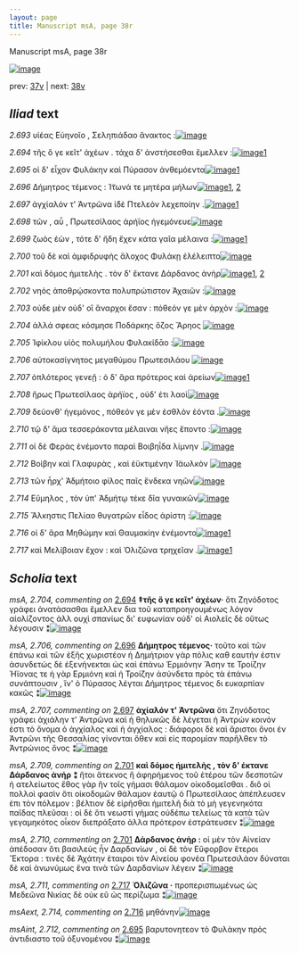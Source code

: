 ```yaml
---
layout: page
title: Manuscript msA, page 38r
---
```


Manuscript msA, page 38r

[![image](http://www.homermultitext.org/iipsrv?OBJ=IIP,1.0&FIF=/project/homer/pyramidal/deepzoom/hmt/vaimg/2017a/VA038RN_0039.tif&WID=100&CVT=JPEG)](http://www.homermultitext.org/ict2/?urn=urn:cite2:hmt:vaimg.2017a:VA038RN_0039)

prev:  [37v](../37v/) | next:  [38v](../38v/)

## *Iliad* text

*2.693* <a id="2.693"/> υἱέας Εὐηνοῖο , 						 Σεληπιάδαο ἄνακτος :[![image](http://www.homermultitext.org/iipsrv?OBJ=IIP,1.0&FIF=/project/homer/pyramidal/deepzoom/hmt/vaimg/2017a/VA038RN_0039.tif&RGN=0.118,0.2235,0.398,0.0354&WID=1000&CVT=JPEG)](http://www.homermultitext.org/ict2/?urn=urn:cite2:hmt:vaimg.2017a:VA038RN_0039@0.118,0.2235,0.398,0.0354)

*2.694* <a id="2.694"/> τῆς ὅ γε κεῖτ' ἀχέων . τάχα δ' ἀνστήσεσθαι ἔμελλεν :[![image](http://www.homermultitext.org/iipsrv?OBJ=IIP,1.0&FIF=/project/homer/pyramidal/deepzoom/hmt/vaimg/2017a/VA038RN_0039.tif&RGN=0.145,0.246,0.398,0.0301&WID=1000&CVT=JPEG)](http://www.homermultitext.org/ict2/?urn=urn:cite2:hmt:vaimg.2017a:VA038RN_0039@0.145,0.246,0.398,0.0301)[1](#msA_2.704)

*2.695* <a id="2.695"/> οἱ δ' εἶχον Φυλάκην καὶ Πύρασον ἀνθεμόεντα[![image](http://www.homermultitext.org/iipsrv?OBJ=IIP,1.0&FIF=/project/homer/pyramidal/deepzoom/hmt/vaimg/2017a/VA038RN_0039.tif&RGN=0.14,0.2634,0.398,0.0301&WID=1000&CVT=JPEG)](http://www.homermultitext.org/ict2/?urn=urn:cite2:hmt:vaimg.2017a:VA038RN_0039@0.14,0.2634,0.398,0.0301)[1](#msAint_2.712)

*2.696* <a id="2.696"/> Δήμητρος τέμενος : 						 Ί̈τωνά τε μητέρα 					μήλων[![image](http://www.homermultitext.org/iipsrv?OBJ=IIP,1.0&FIF=/project/homer/pyramidal/deepzoom/hmt/vaimg/2017a/VA038RN_0039.tif&RGN=0.137,0.2837,0.398,0.0301&WID=1000&CVT=JPEG)](http://www.homermultitext.org/ict2/?urn=urn:cite2:hmt:vaimg.2017a:VA038RN_0039@0.137,0.2837,0.398,0.0301)[1](#msA_2.706), [2](#msA_2.705)

*2.697* <a id="2.697"/> ἀγχίαλόν τ' Ἀντρῶνα ἰ̈δὲ Πτελεὸν λεχεποίην .[![image](http://www.homermultitext.org/iipsrv?OBJ=IIP,1.0&FIF=/project/homer/pyramidal/deepzoom/hmt/vaimg/2017a/VA038RN_0039.tif&RGN=0.131,0.304,0.398,0.0301&WID=1000&CVT=JPEG)](http://www.homermultitext.org/ict2/?urn=urn:cite2:hmt:vaimg.2017a:VA038RN_0039@0.131,0.304,0.398,0.0301)[1](#msA_2.707)

*2.698* <a id="2.698"/> τῶν , αὖ , Πρωτεσίλαος 					ἀρήϊος ἡγεμόνευε[![image](http://www.homermultitext.org/iipsrv?OBJ=IIP,1.0&FIF=/project/homer/pyramidal/deepzoom/hmt/vaimg/2017a/VA038RN_0039.tif&RGN=0.135,0.3243,0.398,0.0301&WID=1000&CVT=JPEG)](http://www.homermultitext.org/ict2/?urn=urn:cite2:hmt:vaimg.2017a:VA038RN_0039@0.135,0.3243,0.398,0.0301)

*2.699* <a id="2.699"/> ζωὸς ἐὼν , τότε δ' ἤδη ἔχεν κάτα γαῖα μέλαινα :[![image](http://www.homermultitext.org/iipsrv?OBJ=IIP,1.0&FIF=/project/homer/pyramidal/deepzoom/hmt/vaimg/2017a/VA038RN_0039.tif&RGN=0.137,0.3401,0.416,0.0301&WID=1000&CVT=JPEG)](http://www.homermultitext.org/ict2/?urn=urn:cite2:hmt:vaimg.2017a:VA038RN_0039@0.137,0.3401,0.416,0.0301)[1](#msA_2.708)

*2.700* <a id="2.700"/> τοῦ δὲ καὶ ἀμφιδρυφὴς ἄλοχος Φυλάκῃ ἐλέλειπτο[![image](http://www.homermultitext.org/iipsrv?OBJ=IIP,1.0&FIF=/project/homer/pyramidal/deepzoom/hmt/vaimg/2017a/VA038RN_0039.tif&RGN=0.126,0.3604,0.447,0.0301&WID=1000&CVT=JPEG)](http://www.homermultitext.org/ict2/?urn=urn:cite2:hmt:vaimg.2017a:VA038RN_0039@0.126,0.3604,0.447,0.0301)

*2.701* <a id="2.701"/> καὶ δόμος ἡμιτελὴς . τὸν δ' ἔκτανε Δάρδανος ἀνὴρ[![image](http://www.homermultitext.org/iipsrv?OBJ=IIP,1.0&FIF=/project/homer/pyramidal/deepzoom/hmt/vaimg/2017a/VA038RN_0039.tif&RGN=0.123,0.3822,0.447,0.0301&WID=1000&CVT=JPEG)](http://www.homermultitext.org/ict2/?urn=urn:cite2:hmt:vaimg.2017a:VA038RN_0039@0.123,0.3822,0.447,0.0301)[1](#msA_2.710), [2](#msA_2.709)

*2.702* <a id="2.702"/> νηὸς ἀποθρῴσκοντα πολυπρώτιστον Ἀχαιῶν :[![image](http://www.homermultitext.org/iipsrv?OBJ=IIP,1.0&FIF=/project/homer/pyramidal/deepzoom/hmt/vaimg/2017a/VA038RN_0039.tif&RGN=0.123,0.4003,0.447,0.0301&WID=1000&CVT=JPEG)](http://www.homermultitext.org/ict2/?urn=urn:cite2:hmt:vaimg.2017a:VA038RN_0039@0.123,0.4003,0.447,0.0301)

*2.703* <a id="2.703"/> οὐδε μὲν οὐδ' οἳ ἄναρχοι ἔσαν : πόθεόν γε μὲν ἀρχὸν :[![image](http://www.homermultitext.org/iipsrv?OBJ=IIP,1.0&FIF=/project/homer/pyramidal/deepzoom/hmt/vaimg/2017a/VA038RN_0039.tif&RGN=0.123,0.4184,0.447,0.0301&WID=1000&CVT=JPEG)](http://www.homermultitext.org/ict2/?urn=urn:cite2:hmt:vaimg.2017a:VA038RN_0039@0.123,0.4184,0.447,0.0301)

*2.704* <a id="2.704"/> ἀλλά σφεας κόσμησε Ποδάρκης ὄζος Ἄρηος 				[![image](http://www.homermultitext.org/iipsrv?OBJ=IIP,1.0&FIF=/project/homer/pyramidal/deepzoom/hmt/vaimg/2017a/VA038RN_0039.tif&RGN=0.112,0.4387,0.447,0.0301&WID=1000&CVT=JPEG)](http://www.homermultitext.org/ict2/?urn=urn:cite2:hmt:vaimg.2017a:VA038RN_0039@0.112,0.4387,0.447,0.0301)

*2.705* <a id="2.705"/> Ἰφίκλου υἱὸς πολυμήλου 						 Φυλακίδᾱο :[![image](http://www.homermultitext.org/iipsrv?OBJ=IIP,1.0&FIF=/project/homer/pyramidal/deepzoom/hmt/vaimg/2017a/VA038RN_0039.tif&RGN=0.109,0.4567,0.447,0.0301&WID=1000&CVT=JPEG)](http://www.homermultitext.org/ict2/?urn=urn:cite2:hmt:vaimg.2017a:VA038RN_0039@0.109,0.4567,0.447,0.0301)

*2.706* <a id="2.706"/> αὐτοκασίγνητος μεγαθύμου Πρωτεσιλάου 				[![image](http://www.homermultitext.org/iipsrv?OBJ=IIP,1.0&FIF=/project/homer/pyramidal/deepzoom/hmt/vaimg/2017a/VA038RN_0039.tif&RGN=0.109,0.4748,0.447,0.0301&WID=1000&CVT=JPEG)](http://www.homermultitext.org/ict2/?urn=urn:cite2:hmt:vaimg.2017a:VA038RN_0039@0.109,0.4748,0.447,0.0301)

*2.707* <a id="2.707"/> ὁπλότερος γενεῇ : ὁ δ' ἄρα πρότερος καὶ ἀρείων[![image](http://www.homermultitext.org/iipsrv?OBJ=IIP,1.0&FIF=/project/homer/pyramidal/deepzoom/hmt/vaimg/2017a/VA038RN_0039.tif&RGN=0.11,0.4944,0.447,0.0301&WID=1000&CVT=JPEG)](http://www.homermultitext.org/ict2/?urn=urn:cite2:hmt:vaimg.2017a:VA038RN_0039@0.11,0.4944,0.447,0.0301)[1](#msAint_2.713)

*2.708* <a id="2.708"/> ἥρως Πρωτεσίλαος 					ἀρήϊος , οὐδ' έτι λαοὶ[![image](http://www.homermultitext.org/iipsrv?OBJ=IIP,1.0&FIF=/project/homer/pyramidal/deepzoom/hmt/vaimg/2017a/VA038RN_0039.tif&RGN=0.104,0.5154,0.447,0.0301&WID=1000&CVT=JPEG)](http://www.homermultitext.org/ict2/?urn=urn:cite2:hmt:vaimg.2017a:VA038RN_0039@0.104,0.5154,0.447,0.0301)

*2.709* <a id="2.709"/> δεύονθ' ἡγεμόνος , πόθεόν γε μὲν ἐσθλὸν ἐόντα .[![image](http://www.homermultitext.org/iipsrv?OBJ=IIP,1.0&FIF=/project/homer/pyramidal/deepzoom/hmt/vaimg/2017a/VA038RN_0039.tif&RGN=0.11,0.5335,0.447,0.0301&WID=1000&CVT=JPEG)](http://www.homermultitext.org/ict2/?urn=urn:cite2:hmt:vaimg.2017a:VA038RN_0039@0.11,0.5335,0.447,0.0301)

*2.710* <a id="2.710"/> τῷ δ' ἅμα τεσσεράκοντα μέλαιναι νῆες ἕποντο :[![image](http://www.homermultitext.org/iipsrv?OBJ=IIP,1.0&FIF=/project/homer/pyramidal/deepzoom/hmt/vaimg/2017a/VA038RN_0039.tif&RGN=0.11,0.5576,0.447,0.0301&WID=1000&CVT=JPEG)](http://www.homermultitext.org/ict2/?urn=urn:cite2:hmt:vaimg.2017a:VA038RN_0039@0.11,0.5576,0.447,0.0301)

*2.711* <a id="2.711"/> οἱ δὲ Φερὰς 					ἐνέμοντο παραὶ Βοιβηΐδα 					λίμνην .[![image](http://www.homermultitext.org/iipsrv?OBJ=IIP,1.0&FIF=/project/homer/pyramidal/deepzoom/hmt/vaimg/2017a/VA038RN_0039.tif&RGN=0.109,0.5741,0.447,0.0301&WID=1000&CVT=JPEG)](http://www.homermultitext.org/ict2/?urn=urn:cite2:hmt:vaimg.2017a:VA038RN_0039@0.109,0.5741,0.447,0.0301)

*2.712* <a id="2.712"/> Βοίβην καὶ 						 Γλαφυρὰς , καὶ 					ἐϋκτιμένην Ἰ̈αωλκὸν 				[![image](http://www.homermultitext.org/iipsrv?OBJ=IIP,1.0&FIF=/project/homer/pyramidal/deepzoom/hmt/vaimg/2017a/VA038RN_0039.tif&RGN=0.113,0.5929,0.447,0.0301&WID=1000&CVT=JPEG)](http://www.homermultitext.org/ict2/?urn=urn:cite2:hmt:vaimg.2017a:VA038RN_0039@0.113,0.5929,0.447,0.0301)

*2.713* <a id="2.713"/> τῶν ἦρχ' Ἀδμήτοιο 					φίλος παῖς ἕνδεκα νηῶν[![image](http://www.homermultitext.org/iipsrv?OBJ=IIP,1.0&FIF=/project/homer/pyramidal/deepzoom/hmt/vaimg/2017a/VA038RN_0039.tif&RGN=0.113,0.6132,0.447,0.0301&WID=1000&CVT=JPEG)](http://www.homermultitext.org/ict2/?urn=urn:cite2:hmt:vaimg.2017a:VA038RN_0039@0.113,0.6132,0.447,0.0301)

*2.714* <a id="2.714"/> Εὔμηλος , τὸν ὑπ' 						 Ἀδμήτῳ τέκε δῖα γυναικῶν[![image](http://www.homermultitext.org/iipsrv?OBJ=IIP,1.0&FIF=/project/homer/pyramidal/deepzoom/hmt/vaimg/2017a/VA038RN_0039.tif&RGN=0.113,0.6298,0.447,0.0301&WID=1000&CVT=JPEG)](http://www.homermultitext.org/ict2/?urn=urn:cite2:hmt:vaimg.2017a:VA038RN_0039@0.113,0.6298,0.447,0.0301)

*2.715* <a id="2.715"/> Ἄλκηστις 					 Πελίαο θυγατρῶν εἶδος ἀρίστη :[![image](http://www.homermultitext.org/iipsrv?OBJ=IIP,1.0&FIF=/project/homer/pyramidal/deepzoom/hmt/vaimg/2017a/VA038RN_0039.tif&RGN=0.116,0.6524,0.447,0.0301&WID=1000&CVT=JPEG)](http://www.homermultitext.org/ict2/?urn=urn:cite2:hmt:vaimg.2017a:VA038RN_0039@0.116,0.6524,0.447,0.0301)

*2.716* <a id="2.716"/> οἱ δ' ἄρα Μηθώμην 					καὶ Θαυμακίην ἐνέμοντο[![image](http://www.homermultitext.org/iipsrv?OBJ=IIP,1.0&FIF=/project/homer/pyramidal/deepzoom/hmt/vaimg/2017a/VA038RN_0039.tif&RGN=0.116,0.6727,0.447,0.0301&WID=1000&CVT=JPEG)](http://www.homermultitext.org/ict2/?urn=urn:cite2:hmt:vaimg.2017a:VA038RN_0039@0.116,0.6727,0.447,0.0301)[1](#msAext_2.714)

*2.717* <a id="2.717"/> καὶ Μελίβοιαν 					ἔχον : καὶ Ὀλιζῶνα 					τρηχεῖαν .[![image](http://www.homermultitext.org/iipsrv?OBJ=IIP,1.0&FIF=/project/homer/pyramidal/deepzoom/hmt/vaimg/2017a/VA038RN_0039.tif&RGN=0.115,0.6907,0.447,0.0421&WID=1000&CVT=JPEG)](http://www.homermultitext.org/ict2/?urn=urn:cite2:hmt:vaimg.2017a:VA038RN_0039@0.115,0.6907,0.447,0.0421)[1](#msA_2.711)

## *Scholia* text

*msA, 2.704, commenting on* [2.694](#2.694)  <a id="msA_2.704"/> **‡τῆς ὅ γε κεῖτ' ἀχέων·** ὅτι Ζηνόδοτος γράφει ἀνατάσασθαι ἔμελλεν δια τοῦ καταπροηγουμένως λόγον αἰολίζοντος ἀλλ ουχὶ σπανίως δι' ευφωνίαν οὐδ' οἱ Αιολεῖς δὲ οὕτως λέγουσιν ⁑[![image](http://www.homermultitext.org/iipsrv?OBJ=IIP,1.0&FIF=/project/homer/pyramidal/deepzoom/hmt/vaimg/2017a/VA038RN_0039.tif&RGN=0.135,0.1166,0.6087,0.0368&WID=1000&CVT=JPEG)](http://www.homermultitext.org/ict2/?urn=urn:cite2:hmt:vaimg.2017a:VA038RN_0039@0.135,0.1166,0.6087,0.0368)

*msA, 2.706, commenting on* [2.696](#2.696)  <a id="msA_2.706"/> **Δήμητρος τέμενος·** τοῦτο καὶ τῶν ἐπάνω καὶ τῶν ἑξῆς χωριστέον ἡ Δημήτριον γὰρ πόλις καθ εαυτήν ἐστιν ἀσυνδετώς δὲ ἐξενήνεκται ὡς καὶ ἐπάνω Ἑρμιόνην Ἄσην τε Τροίζην Ἠϊονας τε ἡ γὰρ Ερμιόνη καὶ ἡ Τροίζην ἀσύνδετα πρὸς τὰ ἐπάνω συνάπτουσιν , ἵν' ὁ Πύρασος λέγται Δήμητρος τέμενος δι ευκαρπίαν κακῶς ⁑[![image](http://www.homermultitext.org/iipsrv?OBJ=IIP,1.0&FIF=/project/homer/pyramidal/deepzoom/hmt/vaimg/2017a/VA038RN_0039.tif&RGN=0.1407,0.1504,0.626,0.0363&WID=1000&CVT=JPEG)](http://www.homermultitext.org/ict2/?urn=urn:cite2:hmt:vaimg.2017a:VA038RN_0039@0.1407,0.1504,0.626,0.0363)

*msA, 2.707, commenting on* [2.697](#2.697)  <a id="msA_2.707"/> **ἀχίαλόν τ' Ἀντρῶνα** ὅτι Ζηνόδοτος γράφει ἀχιάλην τ' Ἀντρῶνα καὶ ἡ θηλυκῶς δὲ λέγεται ἡ Ἀντρών κοινόν ἐστι τὸ ὄνομα ὁ ἀγχίαλος καὶ ἡ ἀγχίαλος : διάφοροι δὲ καὶ ἄριστοι ὅνοι ἐν Ἀντρῶνι τῆς Θεσσαλίας γίνονται ὅθεν καὶ εἰς παρομίαν παρῆλθεν τὸ Ἀντρώνιος ὄνος ⁑[![image](http://www.homermultitext.org/iipsrv?OBJ=IIP,1.0&FIF=/project/homer/pyramidal/deepzoom/hmt/vaimg/2017a/VA038RN_0039.tif&RGN=0.13,0.1715,0.6327,0.0375&WID=1000&CVT=JPEG)](http://www.homermultitext.org/ict2/?urn=urn:cite2:hmt:vaimg.2017a:VA038RN_0039@0.13,0.1715,0.6327,0.0375)

*msA, 2.709, commenting on* [2.701](#2.701)  <a id="msA_2.709"/> **καὶ δόμος ἡμιτελὴς , τὸν δ' έκτανε Δάρδανος ἀνήρ ⁑** ἤτοι ἄτεκνος ἢ ἀφηρήμενος τοῦ ἑτέρου τῶν δεσποτῶν ἠ ατελείωτος ἔθος γὰρ ἢν τοῖς γήμασι θάλαμον οἰκοδομεῖσθαι . διὃ οἱ πολλοὶ φασὶν ὅτι οἰκοδομῶν θάλαμον ἑαυτῷ ὁ Πρωτεσίλαος ἀπέπλευσεν ἐπι τὸν πόλεμον : βέλτιον δὲ εἰρῆσθαι ἡμιτελῆ διὰ τὸ μὴ γεγενηκότα παῖδας πλεῦσαι : οἱ δὲ ὅτι νεωστὶ γήμας οὐδέπω τελείως τὰ κατὰ τῶν γεγαμηκότος οἷκον διεπράξατο ἀλλα πρότερον ἐστράτευσεν ⁑[![image](http://www.homermultitext.org/iipsrv?OBJ=IIP,1.0&FIF=/project/homer/pyramidal/deepzoom/hmt/vaimg/2017a/VA038RN_0039.tif&RGN=0.5497,0.2618,0.2237,0.1277&WID=1000&CVT=JPEG)](http://www.homermultitext.org/ict2/?urn=urn:cite2:hmt:vaimg.2017a:VA038RN_0039@0.5497,0.2618,0.2237,0.1277)

*msA, 2.710, commenting on* [2.701](#2.701)  <a id="msA_2.710"/> **Δάρδανος ἀνὴρ :** οἱ μὲν τὸν Αἰνείαν ἀπέδοσαν ὅτι βασιλεὺς ἦν Δαρδανίων , οἱ δὲ τὸν Εὕφορβον ἕτεροι Ἕκτορα : τινὲς δὲ Ἀχάτην ἑταιροι τὸν Αἰνείου φονέα Πρωτεσιλάον δύναται δὲ καὶ ἀνωνύμως ἕνα τινὰ τῶν Δαρδανίων λέγειν ⁑[![image](http://www.homermultitext.org/iipsrv?OBJ=IIP,1.0&FIF=/project/homer/pyramidal/deepzoom/hmt/vaimg/2017a/VA038RN_0039.tif&RGN=0.5617,0.397,0.1903,0.0854&WID=1000&CVT=JPEG)](http://www.homermultitext.org/ict2/?urn=urn:cite2:hmt:vaimg.2017a:VA038RN_0039@0.5617,0.397,0.1903,0.0854)

*msA, 2.711, commenting on* [2.717](#2.717)  <a id="msA_2.711"/> **Ὀλιζῶνα ·** προπερισπωμένως ὡς Μεδεῶνα Νικίας δὲ οὐκ εῦ ὡς περίζωμα ⁑[![image](http://www.homermultitext.org/iipsrv?OBJ=IIP,1.0&FIF=/project/homer/pyramidal/deepzoom/hmt/vaimg/2017a/VA038RN_0039.tif&RGN=0.5617,0.4891,0.1907,0.0418&WID=1000&CVT=JPEG)](http://www.homermultitext.org/ict2/?urn=urn:cite2:hmt:vaimg.2017a:VA038RN_0039@0.5617,0.4891,0.1907,0.0418)

*msAext, 2.714, commenting on* [2.716](#2.716)  <a id="msAext_2.714"/> μηθάνην[![image](http://www.homermultitext.org/iipsrv?OBJ=IIP,1.0&FIF=/project/homer/pyramidal/deepzoom/hmt/vaimg/2017a/VA038RN_0039.tif&RGN=0.761,0.6776,0.051,0.0133&WID=1000&CVT=JPEG)](http://www.homermultitext.org/ict2/?urn=urn:cite2:hmt:vaimg.2017a:VA038RN_0039@0.761,0.6776,0.051,0.0133)

*msAint, 2.712, commenting on* [2.695](#2.695)  <a id="msAint_2.712"/> βαρυτονητεον τὸ Φυλὰκην πρὸς ἀντιδιαστο τοῦ ὀξυνομένου ⁑[![image](http://www.homermultitext.org/iipsrv?OBJ=IIP,1.0&FIF=/project/homer/pyramidal/deepzoom/hmt/vaimg/2017a/VA038RN_0039.tif&RGN=0.0833,0.2723,0.0593,0.0496&WID=1000&CVT=JPEG)](http://www.homermultitext.org/ict2/?urn=urn:cite2:hmt:vaimg.2017a:VA038RN_0039@0.0833,0.2723,0.0593,0.0496)